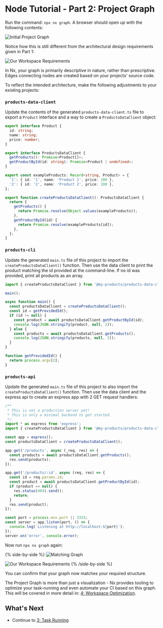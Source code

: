 # Node Tutorial - Part 2: Project Graph

Run the command: `npx nx graph`. A browser should open up with the following contents:

![Initial Project Graph](/shared/node-tutorial/initial-project-graph.png)

Notice how this is still different from the architectural design requirements given in Part 1:

![Our Workspace Requirements](/shared/node-tutorial/requirements-diagram.png)

In Nx, your graph is primarily descriptive in nature, rather than prescriptive. Edges connecting nodes are created based on your projects' source code.

To reflect the intended architecture, make the following adjustments to your existing projects:

### `products-data-client`

Update the contents of the generated `products-data-client.ts` file to export a `Product` interface and a way to create a `ProductsDataClient` object:

```typescript {% fileName="libs/products-data-client/src/lib/products-data-client.ts" %}
export interface Product {
  id: string;
  name: string;
  price: number;
}

export interface ProductsDataClient {
  getProducts(): Promise<Product[]>;
  getProductById(id: string): Promise<Product | undefined>;
}

export const exampleProducts: Record<string, Product> = {
  '1': { id: '1', name: 'Product 1', price: 100 },
  '2': { id: '2', name: 'Product 2', price: 200 },
};

export function createProductsDataClient(): ProductsDataClient {
  return {
    getProducts() {
      return Promise.resolve(Object.values(exampleProducts));
    },
    getProductById(id) {
      return Promise.resolve(exampleProducts[id]);
    },
  };
}
```

### `products-cli`

Update the generated `main.ts` file of this project to import the `createProductsDataClient()` function. Then use the data client to print the product matching the id provided at the command-line. If no id was provided, print all products as an array.

```typescript {% fileName="apps/products-cli/src/main.ts" %}
import { createProductsDataClient } from '@my-products/products-data-client';

main();

async function main() {
  const productsDataClient = createProductsDataClient();
  const id = getProvidedId();
  if (id != null) {
    const product = await productsDataClient.getProductById(id);
    console.log(JSON.stringify(product, null, 2));
  } else {
    const products = await productsDataClient.getProducts();
    console.log(JSON.stringify(products, null, 2));
  }
}

function getProvidedId() {
  return process.argv[2];
}
```

### `products-api`

Update the generated `main.ts` file of this project to also import the `createProductsDataClient()` function. Then use the data client and the express api to create an express app with 2 GET request handlers:

```javascript {% fileName="apps/products-api/src/main.ts" %}
/**
 * This is not a production server yet!
 * This is only a minimal backend to get started.
 */
import * as express from 'express';
import { createProductsDataClient } from '@my-products/products-data-client';

const app = express();
const productsDataClient = createProductsDataClient();

app.get('/products', async (_req, res) => {
  const products = await productsDataClient.getProducts();
  res.send(products);
});

app.get('/products/:id', async (req, res) => {
  const id = req.params.id;
  const product = await productsDataClient.getProductById(id);
  if (product == null) {
    res.status(404).send();
    return;
  }
  res.send(product);
});

const port = process.env.port || 3333;
const server = app.listen(port, () => {
  console.log(`Listening at http://localhost:${port}`);
});
server.on('error', console.error);
```

Now run `npx nx graph` again:

{% side-by-side %}
![Matching Graph](/shared/node-tutorial/matching-graph.png)

![Our Workspace Requirements](/shared/node-tutorial/requirements-diagram.png)
{% /side-by-side %}

You can confirm that your graph now matches your required structure.

The Project Graph is more than just a visualization - Nx provides tooling to optimize your task-running and even automate your CI based on this graph. This will be covered in more detail in: [4: Workspace Optimization](/node-tutorial/4-workspace-optimization).

## What's Next

- Continue to [3: Task Running](/node-tutorial/3-task-running)
